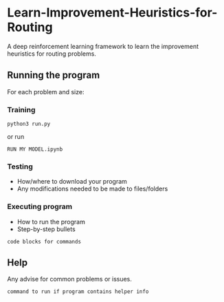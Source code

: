 # Learn-Improvement-Heuristics-for-Routing

A deep reinforcement learning framework to learn the improvement heuristics for routing problems.

## Running the program

For each problem and size:

### Training

```
python3 run.py
```
or run
```
RUN MY MODEL.ipynb
```

### Testing

* How/where to download your program
* Any modifications needed to be made to files/folders

### Executing program

* How to run the program
* Step-by-step bullets
```
code blocks for commands
```

## Help

Any advise for common problems or issues.
```
command to run if program contains helper info
